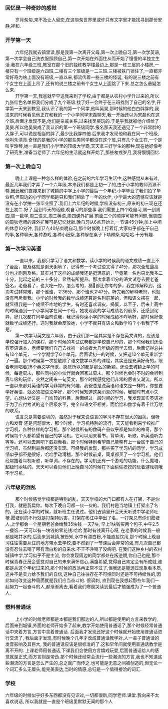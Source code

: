 ### 回忆是一种奇妙的感觉
&emsp; &emsp;岁月匆匆,来不及让人留恋,在这匆匆世界里或许只有文字里才能找寻到那份安静,祥和.
<img :src="$withBase('./images/self-daily/教学楼.jpeg')">

### 开学第一天
&emsp; &emsp;六年纪我就去镇里读,那是我第一次离开父母,第一次上晚自习,第一次学英语,第一次学会自己洗衣服照顾自己,第一次开始在外面住从而开始了慢慢的半独立生活.我在六年级三班,教室在那个旧的独栋教学楼最边上,那是一栋三层的小楼房,一楼只有一个班级是六四班,二楼有三个班级是一二三班.三楼被铁门锁住了,一直都非常好奇为啥上面没有班级,一直以来,都流传着一些三楼的怪诞, 有的说三楼之前有个女生在上面上吊了,还有的说三楼之前有个女生从上面跳了下来.总之怎么悬疑怎么来. 
<img :src="$withBase('./images/self-daily/大门.jpeg')">   
&emsp; &emsp;开学第一天,我爸就早早送我来到了学校,由于都是从农村小学升过来的,所以九张红色名单把我们分成了九个班级.找了好一会终于在三班找到了自己的名字,开学第一天来到教室,我认识了我的第一个同学,他叫吴昊,那时候的他白白胖胖的,我进来的时候看见他正在和我的一个小学同学宋磊聊天,我一开始还以为宋磊也在这个班,后面才发现不是,他们是亲戚关系,过来找吴昊玩的.于是乎我就被他介绍给了吴昊.所以他吴昊成了我认识的第一个班级同学.报名那天我还遇见了一个非常胖的大胖子,可以说是相当的胖了,最少比我胖四倍.后来我才发现他和我在同一个班级,他叫朱清亮.奇怪的是我的小学的那些男同学都没在这个班,只有几个女生在,一个是叫李玲琴,她一直是我们小学里的顶级大学霸,天天拿三好学生的那种,现在她好像考了研究生,准备当老师了.六年纪的生活就这样开始了,那些匆戎岁月,我将慢慢回忆.

### 第一次上晚自习
&emsp; &emsp;晚上上课是一种怎么样的体验,在之前的六年学习生活中,这种感觉从未有过,最近几年我们才弄了一个六年级,本来我们都是上初一了的,由于小学的教师资源不够,因此我们直接来到了城镇的中学上小学的最后一个年纪.小学毕业了我们拍了毕业照,但周边的小学同学都是只和我们相处了一年的伙伴, 小学最大的遗憾应该就是没有在小学拍一张毕业照了.我们上六年纪的时候,学校没有初三,原来的初三现在还在上初二.好了,回到今天的话题,晚自习的那些事.我们需要上四个晚自习,周一到周四,周一数学,周二语文,周三英语,周四课外扩展.前面三个的顺序可能有问题,但周四的周狄老师的课外扩展可是记忆犹新.晚自习从6点开始上,一节课45分钟,加上中间的休息10分钟, 我们7点40结束晚自习,那个时候晚上打着灯,大家似乎都在干自己的事,各种聊天,各种游戏,各种小纸条,各种躲在桌子下啃辣条,哈哈哈.十分有趣.

### 第一次学习英语
&emsp; &emsp;一直以来，我都只学习了语文和数学，读小学的时候我的语文成绩一直上不了台面，能及格就是谢天谢地了，记得有一个考试语文得了41分，那次全班最高分也才刚刚及格，其实对于这样的成绩我还是挺满意的，毕竟第一名也只比我多二十分，比起之前的三十多分，显然有所提升。那次拿着41分的语文试卷去要老爸签名，老爸看了，也大吃一惊，怎么考的，猪🐷都比你考的多，我立即解释到，这次考试非常难，那个谁谁，才36分、那个谁也才47分。听完我的解释老爸，也就没有再斥责我。小学的时候我的数学成绩还算是名列前茅的，但和语文摆在一起，就显得我是一个成绩不咋地的学生，有时还喜欢调皮，捣蛋，以至于，后来上高中的时候遇到一个小学同学在同一个班，她发现我的学习成绩名列前茅，还感到诧异，好几次都在同学面前说我，我记得你读小学的时候成绩不咋地呀，那时候好像就数学成绩还行。这时我就会反驳她，小学不就只有语文和数学吗？小看我了不是。  
&emsp; &emsp;第一次学习英文是六年级，由于我们那一届其实是不存在英文课的，应该是学校强行加入的课程，那个时候的考试试卷都是学校自己印的，那个时候我们还没有英语课本，老师要我们自己去找初一的或者大几年级的同学去借，后面记得总共有12个单元， 一个学期学了6个单元。后面读初一的时候，又把这12个单元重新学了一遍。那个时候第一次接触除了语文数学以外的课程，其实还是充满好奇的，跟着老师唱着26个英文字母歌，感觉所以的都是那么的新颖。还没去城镇上学的时候，每逢周末，那些同村的小伙伴就会回家过周末，那个时候也会时不时的会听到高年级的玩伴，突然之间来一句英文，那个时候感觉他们非常的厉害又潮流。所以一直以来都对英语的学习非常的有兴趣，我爸总是说英语和语文是一样的，你想要学好英语，就必须把语文学好，那个时候知道这条消息的时候，我顿时有点小失望，心想估计又是一门难顶的科目。后面经过一段时间的学习，我发现其实英语对于为了应付考试的这个层级水平，完全和语文不相关，而恰恰和数学有着千丝万缕的联系。  
&emsp; &emsp;语言总是需要语境的，虽然对于我来说语言的学习不存在很大的困扰，但听力和发音 还是问题很大，那个时候，学习机特别的流行，天天能看到来学校推广学习机，各种各样的学习机，那个时候所有的数码产品似乎都是如此的神奇，那个时候每个人都希望有自己的学习机，它可以用来看书，背单词，听歌，听英语听力等等。还可以去网吧下载视频看。那个时候特别希望自己能够有上一台属于自己的学习机，虽然到最后都还没实现。可经我的发现，那些买了学习机的同学，学习成绩似乎都不是很好，哈哈手动滑稽，那个时候前桌，同桌都买了一个学习机，他们经常插着耳机听歌，听单词，不存在的。学习机还有一个游戏的功能，什么魔塔，超级玛丽啥的。天天可以看见他们上晚自习的时候在下面偷偷摸摸的玩着游戏机哦不学习机。

### 六年级的混乱
&emsp; &emsp;那个时候感觉学校都是特别的乱，天天学校的大门口都有人在打架，不是你打我，就是我扁你。每次下晚自习都一伙一伙的。我们村是当地镇上打架出了名的，还在读小学的时候，就听班主任说过。他们去镇里开会天天听说中学老师吐槽.霞塘别的不行就是打架特厉害，打架在彬江中学出了名，一打架总有你们霞塘人,上学那会一个星期老爸会给我35块钱 一天7块, 早上1块钱买两个包子,中午2.5一餐饭.一天可以有一块钱的零花钱.哈哈 那时有钱真开心呀, 在老家的时候我一般都是喝井水的,后面来到城镇,被告知,水中有漂白粉,不能直接饮用,那个时候上晚自习往往需要从住的地方带水去学校,要不然到了一节课后会非常的渴,有几次自己都没有忍住去喝了带有漂白粉的自来水.不干不净喝了没病吧. 在我们这种乡村的农村城镇中学,学习似乎不是主流, 你会发现周边的同学都处在叛逆期,你自己也是,那个时候青春正茂会感觉对自己的未来满怀信心,满腹希望,觉得自己肯定会有所成就,谁都是从这个年纪过来的,那个时候的放荡再正常不过了,但我还是能透过现象看本质,这并不是实力给予我们的自信,这种自己往往存在不可控同时还是不可持续性的,因此如何改变这种局面就是我们应当奋斗的. 很讽刺, 直到现在我想起那些年我们一起努力一起奋斗的人,都渐渐离去,看着我们寒窗哭读到最后才勉强成为了一个普通人.

### 塑料普通话
&emsp; &emsp;上小学的时候老师都是本都是我们那边的人,所以都是使用的方言来教学的, 后面来到城镇,外面的老师开始多了起来,教学开始使用普通话了,那个时候经常普通话中夹着方言,方言中含着普通话. 后面我才发现还好这个时候就开始使用普通话进行交流了, 我后面才发现,有时候晚个几年才改成普通话教学对,人一辈子普通话的发音影响及其巨大, 我的普通话应该是很标准的了.这和早年间就使用普通话教学是离不开的. 上课老师用普通话,下课我们会使用方言嬉戏玩耍,后面普通话给人的感觉就是正式,而方言则是带劲.那个时候还经常会流行一些潮流的方言,我也不知道这些潮流的方言是怎么产生的,总之就广而传之.也可能是无意之间被创造的,但无论一个词汇多么无厘头,能完美表达,当时的情感,总归是一个值得接洽的词汇.

### 学校 
六年级的时候似乎好多东西都没有见识过,一切都很新,同学老师.课堂.我向来不太喜欢说话, 所以我就是一直是个班级里默默无闻的那个人